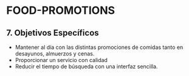# FOOD-PROMOTIONS

## 7. Objetivos Específicos

   - Mantener al día con las distintas promociones de comidas tanto en desayunos, almuerzos y cenas.
   - Proporcionar un servicio con calidad
   - Reducir el  tiempo de búsqueda con una interfaz sencilla.
